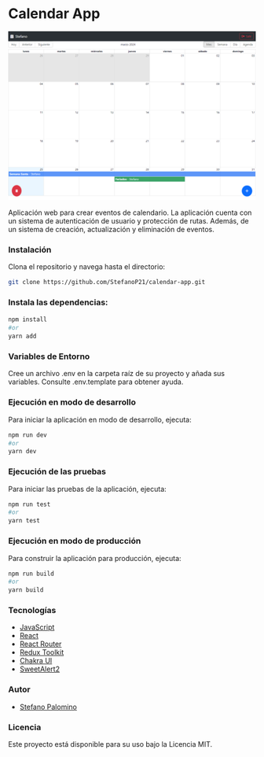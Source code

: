# Calendar App

![Imagen de previsualización](public/calendar.png)

Aplicación web para crear eventos de calendario. La aplicación cuenta con un sistema de autenticación de usuario y protección de rutas. Además, de un sistema de creación, actualización y eliminación de eventos.

### Instalación

Clona el repositorio y navega hasta el directorio:

```bash
git clone https://github.com/StefanoP21/calendar-app.git
```

### Instala las dependencias:

```bash
npm install
#or
yarn add
```

### Variables de Entorno

Cree un archivo .env en la carpeta raíz de su proyecto y añada sus variables. Consulte .env.template para obtener ayuda.

### Ejecución en modo de desarrollo

Para iniciar la aplicación en modo de desarrollo, ejecuta:

```bash
npm run dev
#or
yarn dev
```

### Ejecución de las pruebas

Para iniciar las pruebas de la aplicación, ejecuta:

```bash
npm run test
#or
yarn test
```

### Ejecución en modo de producción

Para construir la aplicación para producción, ejecuta:

```bash
npm run build
#or
yarn build
```

### Tecnologías

- [JavaScript](https://developer.mozilla.org/es/docs/Web/JavaScript)
- [React](https://es.react.dev/)
- [React Router](https://reactrouter.com/)
- [Redux Toolkit](https://redux-toolkit.js.org/)
- [Chakra UI](https://chakra-ui.com/)
- [SweetAlert2](https://sweetalert2.github.io/)

### Autor

- [Stefano Palomino](https://github.com/StefanoP21)

### Licencia

Este proyecto está disponible para su uso bajo la Licencia MIT.
